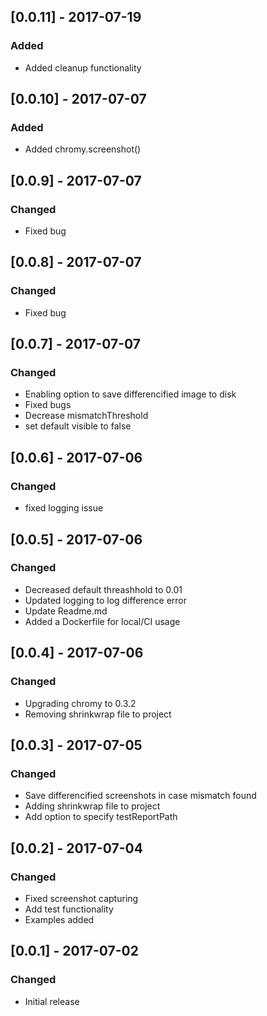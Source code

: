 ## [0.0.11] - 2017-07-19
### Added
- Added cleanup functionality

## [0.0.10] - 2017-07-07
### Added
- Added chromy.screenshot()

## [0.0.9] - 2017-07-07
### Changed
- Fixed bug

## [0.0.8] - 2017-07-07
### Changed
- Fixed bug

## [0.0.7] - 2017-07-07
### Changed
- Enabling option to save differencified image to disk
- Fixed bugs
- Decrease mismatchThreshold
- set default visible to false

## [0.0.6] - 2017-07-06
### Changed
- fixed logging issue

## [0.0.5] - 2017-07-06
### Changed
- Decreased default threashhold to 0.01
- Updated logging to log difference error
- Update Readme.md
- Added a Dockerfile for local/CI usage

## [0.0.4] - 2017-07-06
### Changed
- Upgrading chromy to 0.3.2
- Removing shrinkwrap file to project

## [0.0.3] - 2017-07-05
### Changed
- Save differencified screenshots in case mismatch found
- Adding shrinkwrap file to project
- Add option to specify testReportPath

## [0.0.2] - 2017-07-04
### Changed
- Fixed screenshot capturing
- Add test functionality
- Examples added

## [0.0.1] - 2017-07-02
### Changed
- Initial release